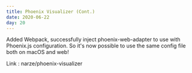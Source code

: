 ```yaml
---
title: Phoenix Visualizer (Cont.)
date: 2020-06-22
day: 20
---
```


Added Webpack, successfully inject phoenix-web-adapter to use with Phoenix.js configuration. So it's now possible to use the same config file both on macOS and web!

Link : narze/phoenix-visualizer
